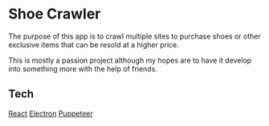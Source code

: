 # Shoe Crawler

The purpose of this app is to crawl multiple sites to purchase shoes or other exclusive items that can be resold at a higher price.

This is mostly a passion project although my hopes are to have it develop into something more with the help of friends.

## Tech

[React](https://github.com/facebook/react)
[Electron](https://github.com/electron/electron)
[Puppeteer](https://github.com/puppeteer/puppeteer)